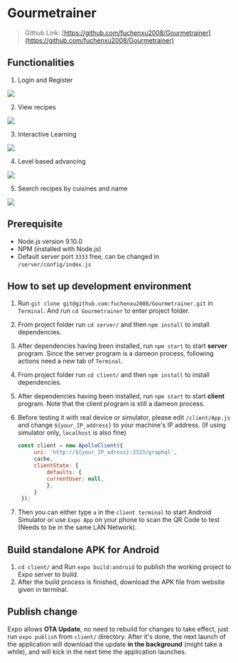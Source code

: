# Gourmetrainer

> Github Link: [https://github.com/fuchenxu2008/Gourmetrainer](https://github.com/fuchenxu2008/Gourmetrainer)

## Functionalities

1. Login and Register

![](https://ws4.sinaimg.cn/large/006tNc79gy1fytw44vmlsj319l0u0kjp.jpg)

2. View recipes

![](https://ws3.sinaimg.cn/large/006tNc79gy1fytw4ta6zaj319l0u0hdw.jpg)

3. Interactive Learning

![](https://ws2.sinaimg.cn/large/006tNc79gy1fytw54v469j319l0u07wn.jpg)

4. Level based advancing

![](https://ws4.sinaimg.cn/large/006tNc79gy1fytw5b3ht4j319l0u07wm.jpg)

5. Search recipes by cuisines and name

![](https://ws3.sinaimg.cn/large/006tNc79gy1fytw5rgilkj319l0u0e85.jpg)

## Prerequisite

* Node.js version 9.10.0
* NPM (installed with Node.js)
* Default server port `3333` free, can be changed in `/server/config/index.js`

## How to set up development environment

1. Run `git clone git@github.com:fuchenxu2008/Gourmetrainer.git` in `Terminal`. And run `cd Gourmetrainer` to enter project folder.
2. From project folder run `cd server/` and then `npm install` to install dependencies.
3. After dependencies having been installed, run `npm start` to start **server** program. Since the server program is a dameon process, following actions need a new tab of `Terminal`.
4. From project folder run `cd client/` and then `npm install` to install dependencies.
5. After dependencies having been installed, run `npm start` to start **client** program. Note that the client program is still a dameon process.
6. Before testing it with real device or simulator, please edit `/client/App.js` and change `${your_IP_address}` to your machine's IP address. (If using simulator only, `localhost` is also fine)

   ```javascript
   const client = new ApolloClient({
        uri: 'http://${your_IP_adress}:3333/graphql',
        cache,
        clientState: {
            defaults: {
            currentUser: null,
            },
        }
    });
   ```

7. Then you can either type `a` in the `client terminal` to start Android Simulator or use `Expo App` on your phone to scan the QR Code to test (Needs to be in the same LAN Network).

## Build standalone APK for Android

1. `cd client/` and Run `expo build:android` to publish the working project to Expo server to build.
2. After the build process is finished, download the APK file from website given in terminal.

## Publish change

Expo allows **OTA Update**, no need to rebuild for changes to take effect, just run `expo publish` from `client/` directory. After it's done, the next launch of the application will download the update **in the background** (might take a while), and will kick in the next time the application launches.